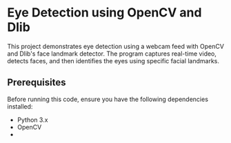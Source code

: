 # Eye Detection using OpenCV and Dlib

This project demonstrates eye detection using a webcam feed with OpenCV and Dlib's face landmark detector. The program captures real-time video, detects faces, and then identifies the eyes using specific facial landmarks.

## Prerequisites

Before running this code, ensure you have the following dependencies installed:

- Python 3.x
- OpenCV
- 